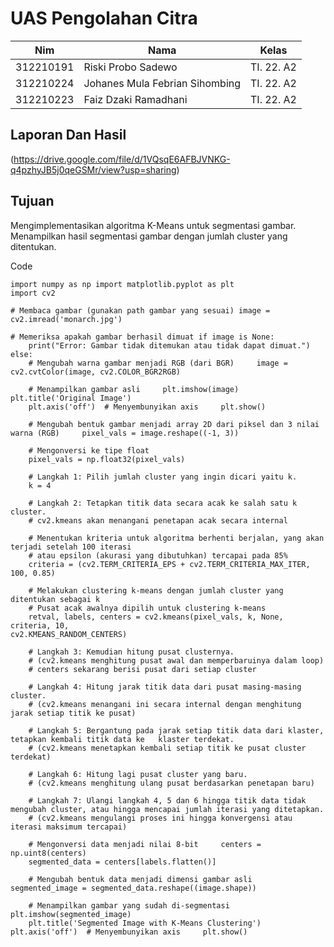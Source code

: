 # UAS Pengolahan Citra

| Nim  | Nama | Kelas | 
| ------------- | ------------- | ------------- |
| 312210191 | Riski Probo Sadewo | TI. 22. A2  |
| 312210224 | Johanes Mula Febrian Sihombing | TI. 22. A2  |
| 312210223 | Faiz Dzaki Ramadhani | TI. 22. A2  |

## Laporan Dan Hasil
(https://drive.google.com/file/d/1VQsqE6AFBJVNKG-q4pzhyJB5j0qeGSMr/view?usp=sharing)

## Tujuan 
Mengimplementasikan algoritma K-Means untuk segmentasi gambar. 
Menampilkan hasil segmentasi gambar dengan jumlah cluster yang ditentukan. 
 
Code 
 
```
import numpy as np import matplotlib.pyplot as plt 
import cv2 
 
# Membaca gambar (gunakan path gambar yang sesuai) image = cv2.imread('monarch.jpg') 
 
# Memeriksa apakah gambar berhasil dimuat if image is None: 
    print("Error: Gambar tidak ditemukan atau tidak dapat dimuat.") else: 
    # Mengubah warna gambar menjadi RGB (dari BGR)     image = cv2.cvtColor(image, cv2.COLOR_BGR2RGB) 
     
    # Menampilkan gambar asli     plt.imshow(image)     plt.title('Original Image') 
    plt.axis('off')  # Menyembunyikan axis     plt.show() 
 
    # Mengubah bentuk gambar menjadi array 2D dari piksel dan 3 nilai warna (RGB)     pixel_vals = image.reshape((-1, 3)) 
 
    # Mengonversi ke tipe float 
    pixel_vals = np.float32(pixel_vals) 
 
    # Langkah 1: Pilih jumlah cluster yang ingin dicari yaitu k. 
    k = 4 
 
    # Langkah 2: Tetapkan titik data secara acak ke salah satu k cluster. 
    # cv2.kmeans akan menangani penetapan acak secara internal 
 
    # Menentukan kriteria untuk algoritma berhenti berjalan, yang akan terjadi setelah 100 iterasi 
    # atau epsilon (akurasi yang dibutuhkan) tercapai pada 85% 
    criteria = (cv2.TERM_CRITERIA_EPS + cv2.TERM_CRITERIA_MAX_ITER, 100, 0.85) 
 
    # Melakukan clustering k-means dengan jumlah cluster yang ditentukan sebagai k 
    # Pusat acak awalnya dipilih untuk clustering k-means 
    retval, labels, centers = cv2.kmeans(pixel_vals, k, None, criteria, 10, 
cv2.KMEANS_RANDOM_CENTERS) 
 
    # Langkah 3: Kemudian hitung pusat clusternya. 
    # (cv2.kmeans menghitung pusat awal dan memperbaruinya dalam loop) 
    # centers sekarang berisi pusat dari setiap cluster 
 
    # Langkah 4: Hitung jarak titik data dari pusat masing-masing cluster. 
    # (cv2.kmeans menangani ini secara internal dengan menghitung jarak setiap titik ke pusat) 
 
    # Langkah 5: Bergantung pada jarak setiap titik data dari klaster, tetapkan kembali titik data ke   klaster terdekat. 
    # (cv2.kmeans menetapkan kembali setiap titik ke pusat cluster terdekat) 
 
    # Langkah 6: Hitung lagi pusat cluster yang baru. 
    # (cv2.kmeans menghitung ulang pusat berdasarkan penetapan baru) 
 
    # Langkah 7: Ulangi langkah 4, 5 dan 6 hingga titik data tidak mengubah cluster, atau hingga mencapai jumlah iterasi yang ditetapkan. 
    # (cv2.kmeans mengulangi proses ini hingga konvergensi atau iterasi maksimum tercapai) 
 
    # Mengonversi data menjadi nilai 8-bit     centers = np.uint8(centers) 
    segmented_data = centers[labels.flatten()] 
 
    # Mengubah bentuk data menjadi dimensi gambar asli     segmented_image = segmented_data.reshape((image.shape)) 
 
    # Menampilkan gambar yang sudah di-segmentasi     plt.imshow(segmented_image) 
    plt.title('Segmented Image with K-Means Clustering')     plt.axis('off')  # Menyembunyikan axis     plt.show() 
 
``` 

